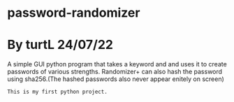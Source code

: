 # password-randomizer

# By turtL    24/07/22

A simple GUI python program that takes a keyword and and uses it to create passwords of various strengths.
Randomizer+ can also hash the password using sha256.(The hashed passwords also never appear enitely on screen)

``
This is my first python project.
``
